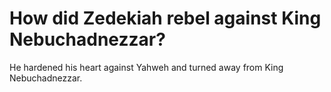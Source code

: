 # How did Zedekiah rebel against King Nebuchadnezzar?

He hardened his heart against Yahweh and turned away from King Nebuchadnezzar. 